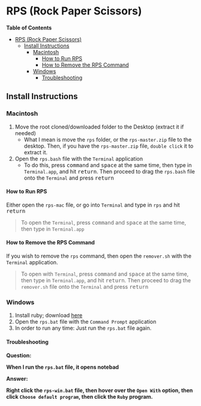 # RPS (Rock Paper Scissors)

**Table of Contents**

- [RPS (Rock Paper Scissors)](#rps-rock-paper-scissors)
  - [Install Instructions](#install-instructions)
    - [Macintosh](#macintosh)
      - [How to Run RPS](#how-to-run-rps)
      - [How to Remove the RPS Command](#how-to-remove-the-rps-command)
    - [Windows](#windows)
      - [Troubleshooting](#troubleshooting)

## Install Instructions

### Macintosh

1. Move the root cloned/downloaded folder to the Desktop (extract it if needed)
   * What I mean is move the `rps` folder, or the `rps-master.zip` file to the desktop. Then, if you have the `rps-master.zip` file, `double click` it to extract it.
2. Open the `rps.bash` file with the `Terminal` application
   * To do this, press <kbd>command</kbd> and <kbd>space</kbd> at the same time, then type in `Terminal.app`, and hit <kbd>return</kbd>. Then proceed to drag the `rps.bash` file onto the `Terminal` and press <kbd>return</kbd>

#### How to Run RPS

Either open the `rps-mac` file, or go into `Terminal` and type in `rps` and hit <kbd>return</kbd>

> To open the `Terminal`, press <kbd>command</kbd> and <kbd>space</kbd> at the same time, then type in `Terminal.app`

#### How to Remove the RPS Command

If you wish to remove the `rps` command, then open the `remover.sh` with the `Terminal` application.

> To open with `Terminal`, press <kbd>command</kbd> and <kbd>space</kbd> at the same time, then type in `Terminal.app`, and hit <kbd>return</kbd>. Then proceed to drag the `remover.sh` file onto the `Terminal` and press <kbd>return</kbd>

### Windows

1. Install ruby; download [here](http://rubyinstaller.org/downloads/)
2. Open the `rps.bat` file with the `Command Prompt` application
3. In order to run any time: Just run the `rps.bat` file again.

#### Troubleshooting

**Question:**

**When I run the `rps.bat` file, it opens notebad**

**Answer:**

**Right click the `rps-win.bat` file, then hover over the `Open With` option, then click `Choose default program`, then click the `Ruby` program.**

